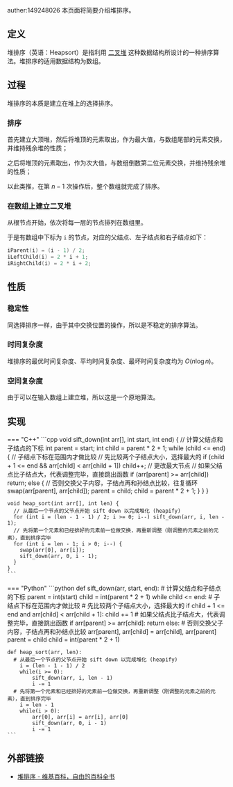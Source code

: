 auther:149248026
本页面将简要介绍堆排序。

## 定义

堆排序（英语：Heapsort）是指利用 [二叉堆](../ds/binary-heap.md) 这种数据结构所设计的一种排序算法。堆排序的适用数据结构为数组。

## 过程

堆排序的本质是建立在堆上的选择排序。

### 排序

首先建立大顶堆，然后将堆顶的元素取出，作为最大值，与数组尾部的元素交换，并维持残余堆的性质；

之后将堆顶的元素取出，作为次大值，与数组倒数第二位元素交换，并维持残余堆的性质；

以此类推，在第 $n-1$ 次操作后，整个数组就完成了排序。

### 在数组上建立二叉堆

从根节点开始，依次将每一层的节点排列在数组里。

于是有数组中下标为 `i` 的节点，对应的父结点、左子结点和右子结点如下：

```cpp
iParent(i) = (i - 1) / 2;
iLeftChild(i) = 2 * i + 1;
iRightChild(i) = 2 * i + 2;
```

## 性质

### 稳定性

同选择排序一样，由于其中交换位置的操作，所以是不稳定的排序算法。

### 时间复杂度

堆排序的最优时间复杂度、平均时间复杂度、最坏时间复杂度均为 $O(n\log n)$。

### 空间复杂度

由于可以在输入数组上建立堆，所以这是一个原地算法。

## 实现

=== "C++"
    ```cpp
    void sift_down(int arr[], int start, int end) {
      // 计算父结点和子结点的下标
      int parent = start;
      int child = parent * 2 + 1;
      while (child <= end) {  // 子结点下标在范围内才做比较
        // 先比较两个子结点大小，选择最大的
        if (child + 1 <= end && arr[child] < arr[child + 1]) child++; // 更改最大节点
        // 如果父结点比子结点大，代表调整完毕，直接跳出函数
        if (arr[parent] >= arr[child])
          return;
        else {  // 否则交换父子内容，子结点再和孙结点比较，往复循环
          swap(arr[parent], arr[child]);
          parent = child;
          child = parent * 2 + 1;
        }
      }
    }
    
    void heap_sort(int arr[], int len) {
      // 从最后一个节点的父节点开始 sift down 以完成堆化 (heapify)
      for (int i = (len - 1 - 1) / 2; i >= 0; i--) sift_down(arr, i, len - 1);
      // 先将第一个元素和已经排好的元素前一位做交换，再重新调整（刚调整的元素之前的元素），直到排序完毕
      for (int i = len - 1; i > 0; i--) {
        swap(arr[0], arr[i]);
        sift_down(arr, 0, i - 1);
      }
    }
    ```

=== "Python"
    ```python
    def sift_down(arr, start, end):
        # 计算父结点和子结点的下标
        parent = int(start)
        child = int(parent * 2 + 1)
        while child <= end: # 子结点下标在范围内才做比较
            # 先比较两个子结点大小，选择最大的
            if child + 1 <= end and arr[child] < arr[child + 1]:
                child += 1
            # 如果父结点比子结点大，代表调整完毕，直接跳出函数
            if arr[parent] >= arr[child]:
                return
            else: # 否则交换父子内容，子结点再和孙结点比较
                arr[parent], arr[child] = arr[child], arr[parent]
                parent = child
                child = int(parent * 2 + 1)
    
    def heap_sort(arr, len):
      # 从最后一个节点的父节点开始 sift down 以完成堆化 (heapify)
        i = (len - 1 - 1) / 2
        while(i >= 0):
            sift_down(arr, i, len - 1)
            i -= 1
      # 先将第一个元素和已经排好的元素前一位做交换，再重新调整（刚调整的元素之前的元素），直到排序完毕
        i = len - 1
        while(i > 0):
            arr[0], arr[i] = arr[i], arr[0]
            sift_down(arr, 0, i - 1)
            i -= 1
    ```

## 外部链接

-   [堆排序 - 维基百科，自由的百科全书](https://zh.wikipedia.org/wiki/%E5%A0%86%E6%8E%92%E5%BA%8F)
